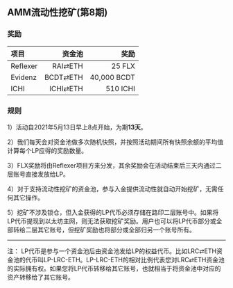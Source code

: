 ## AMM流动性挖矿(第8期)


### 奖励


| **项目** | **资金池** | **奖励** |
| :--- | ---: | ---: |
Reflexer | RAI⇄ETH | 25 FLX |
Evidenz | BCDT⇄ETH | 40,000 BCDT |
ICHI | ICHI⇄ETH | 510 ICHI |


### 规则

1）活动自2021年5月13日早上8点开始，为期**13天**。

2）我们每天会对资金池做多次随机快照，并按照活动期间所有快照余额的平均值计算每个LP应得的奖励数量。

3）FLX奖励将由Reflexer项目方来分发，其余奖励会在活动结束后三天内通过二层账号直接发放给LP。

4）对于支持流动性挖矿的资金池，参与入金提供流动性就自动开始挖矿，无需任何其它操作。

5）挖矿不涉及锁仓，但入金获得的LP代币必须存储在路印二层账号中。如果将LP代币提现到以太坊主网，则无法获取挖矿奖励。用户也可以将LP代币部分或全部转给二层其它账号，但挖矿奖励也将部分或全部归另一个账号所有。


---

注： LP代币是参与一个资金池后由资金池发给LP的权益代币。比如LRC⇄ETH资金池的代币叫LP-LRC-ETH。LP-LRC-ETH的相对比例代表您对LRC⇄ETH资金池的实际拥有权。如果您将LP代币转移给其它账号，也就相当于将资金池中对应的资产转移给了其它账号。
